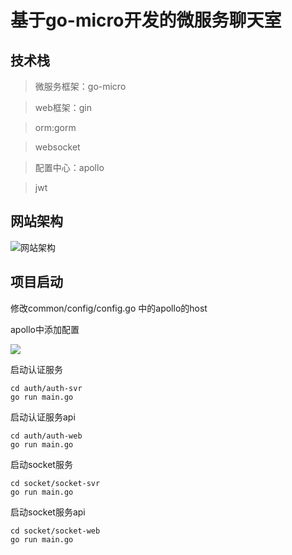 # 基于go-micro开发的微服务聊天室

## 技术栈
> 微服务框架：go-micro

> web框架：gin

> orm:gorm

> websocket

> 配置中心：apollo

> jwt


## 网站架构

![网站架构](https://gitee.com/myxy99/pic/raw/master/img/blog/2020/07/24/20200724132536.png)

## 项目启动

修改common/config/config.go 中的apollo的host

apollo中添加配置

![](https://gitee.com/myxy99/pic/raw/master/img/blog/2020/07/24/20200724140425.png)

启动认证服务
```
cd auth/auth-svr
go run main.go
```

启动认证服务api
```
cd auth/auth-web
go run main.go
```

启动socket服务
```
cd socket/socket-svr
go run main.go
```

启动socket服务api
```
cd socket/socket-web
go run main.go
```